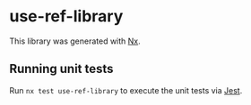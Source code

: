 # use-ref-library

This library was generated with [Nx](https://nx.dev).

## Running unit tests

Run `nx test use-ref-library` to execute the unit tests via [Jest](https://jestjs.io).
